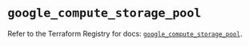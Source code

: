 # `google_compute_storage_pool`

Refer to the Terraform Registry for docs: [`google_compute_storage_pool`](https://registry.terraform.io/providers/hashicorp/google/6.43.0/docs/resources/compute_storage_pool).
